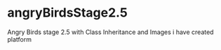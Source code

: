 # angryBirdsStage2.5
Angry Birds stage 2.5 with Class Inheritance and Images
i have created platform
